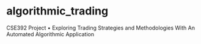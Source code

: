 # algorithmic_trading
CSE392 Project • Exploring Trading Strategies and Methodologies With An Automated Algorithmic Application
